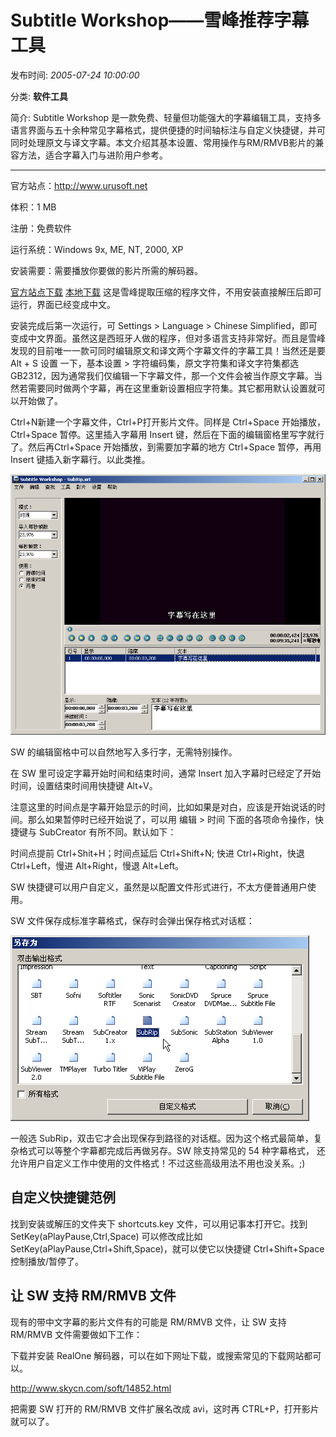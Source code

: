 # Subtitle Workshop——雪峰推荐字幕工具

发布时间: *2005-07-24 10:00:00*

分类: __软件工具__


简介: Subtitle Workshop 是一款免费、轻量但功能强大的字幕编辑工具，支持多语言界面与五十余种常见字幕格式，提供便捷的时间轴标注与自定义快捷键，并可同时处理原文与译文字幕。本文介绍其基本设置、常用操作与RM/RMVB影片的兼容方法，适合字幕入门与进阶用户参考。

---------

官方站点：<http://www.urusoft.net>

体积：1 MB

注册：免费软件

运行系统：Windows 9x, ME, NT, 2000, XP

安装需要：需要播放你要做的影片所需的解码器。

[官方站点下载](<http://www.urusoft.net/download.php?lang=1&id=sw>)
[本地下载](<http://www.snowpeak.org/media/tool/SubtitleWorkshop251.zip>) 这是雪峰提取压缩的程序文件，不用安装直接解压后即可运行，界面已经变成中文。

安装完成后第一次运行，可 Settings > Language > Chinese Simplified，即可变成中文界面。虽然这是西班牙人做的程序，但对多语言支持非常好。而且是雪峰发现的目前唯一一款可同时编辑原文和译文两个字幕文件的字幕工具！当然还是要 Alt + S 设置 一下，基本设置 > 字符编码集，原文字符集和译文字符集都选 GB2312，因为通常我们仅编辑一下字幕文件，那一个文件会被当作原文字幕。当然若需要同时做两个字幕，再在这里重新设置相应字符集。其它都用默认设置就可以开始做了。

Ctrl+N新建一个字幕文件，Ctrl+P打开影片文件。同样是 Ctrl+Space 开始播放， Ctrl+Space 暂停。这里插入字幕用 Insert 键，然后在下面的编辑窗格里写字就行了。然后再Ctrl+Space 开始播放，到需要加字幕的地方 Ctrl+Space 暂停，再用 Insert 键插入新字幕行。以此类推。

![界面截图1](../assets/img/20050724_Subtitle_Workshop_01.png)

SW 的编辑窗格中可以自然地写入多行字，无需特别操作。

在 SW 里可设定字幕开始时间和结束时间，通常 Insert 加入字幕时已经定了开始时间，设置结束时间用快捷键 Alt+V。

注意这里的时间点是字幕开始显示的时间，比如如果是对白，应该是开始说话的时间。那么如果暂停时已经开始说了，可以用 编辑 > 时间 下面的各项命令操作，快捷键与 SubCreator 有所不同。默认如下：

时间点提前 Ctrl+Shit+H；时间点延后 Ctrl+Shift+N;
快进 Ctrl+Right，快退 Ctrl+Left，慢进 Alt+Right，慢退 Alt+Left。

SW 快捷键可以用户自定义，虽然是以配置文件形式进行，不太方便普通用户使用。

SW 文件保存成标准字幕格式，保存时会弹出保存格式对话框：

![界面截图2](../assets/img/20050724_Subtitle_Workshop_02.png)

一般选 SubRip，双击它才会出现保存到路径的对话框。因为这个格式最简单，复杂格式可以等整个字幕都完成后再做另存。SW 除支持常见的 54 种字幕格式， 还允许用户自定义工作中使用的文件格式！不过这些高级用法不用也没关系。;)

## 自定义快捷键范例

找到安装或解压的文件夹下 shortcuts.key 文件，可以用记事本打开它。找到
SetKey(aPlayPause,Ctrl,Space)
可以修改成比如 SetKey(aPlayPause,Ctrl+Shift,Space)，就可以使它以快捷键 Ctrl+Shift+Space 控制播放/暂停了。

## 让 SW 支持 RM/RMVB 文件

现有的带中文字幕的影片文件有的可能是 RM/RMVB 文件，让 SW 支持 RM/RMVB 文件需要做如下工作：

下载并安装 RealOne 解码器，可以在如下网址下载，或搜索常见的下载网站都可以。

<http://www.skycn.com/soft/14852.html>

把需要 SW 打开的 RM/RMVB 文件扩展名改成 avi，这时再 CTRL+P，打开影片就可以了。